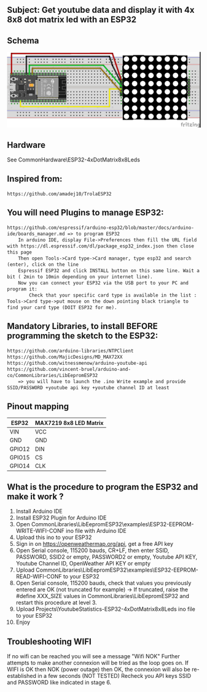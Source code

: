 ## Subject: Get youtube data and display it with 4x 8x8 dot matrix led with an ESP32

## Schema
![Schema](https://github.com/vincent-bruel/arduino-and-co/blob/master/CommonHardware/ESP32-4xDotMatrix8x8Leds/ESP32-4x8x8%20dot%20matrix%20led%20max7219_bb.jpg)

## Hardware
See CommonHardware\ESP32-4xDotMatrix8x8Leds

## Inspired from:
	https://github.com/amadej10/TrolaESP32
	
## You will need Plugins to manage ESP32:
	https://github.com/espressif/arduino-esp32/blob/master/docs/arduino-ide/boards_manager.md => to program ESP32
		In arduino IDE, display File->Preferences then fill the URL field with https://dl.espressif.com/dl/package_esp32_index.json then close this page
		Then open Tools->Card type->Card manager, type esp32 and search (enter), click on the line
		Espressif ESP32 and click INSTALL button on this same line. Wait a bit ( 2min to 10min depending on your internet line).
		Now you can connect your ESP32 via the USB port to your PC and program it:
			Check that your specific card type is available in the list : Tools->Card type->put mouse on the down pointing black triangle to find your card type (DOIT ESP32 for me).
			
## Mandatory Libraries, to install BEFORE programming the sketch to the ESP32:
	https://github.com/arduino-libraries/NTPClient
	https://github.com/MajicDesigns/MD_MAX72XX
	https://github.com/witnessmenow/arduino-youtube-api
	https://github.com/vincent-bruel/arduino-and-co/CommonLibraries/LibEepromESP32
		=> you will have to launch the .ino Write example and provide SSID/PASSWORD +youtube api key +youtube channel ID at least

## Pinout mapping

ESP32   | MAX7219 8x8 LED Matrix
------- | ----------------------
VIN     | VCC
GND     | GND
GPIO12  | DIN
GPIO15  | CS
GPIO14  | CLK

## What is the procedure to program the ESP32 and make it work ?
1. Install Arduino IDE
2. Install ESP32 Plugin for Arduino IDE
3. Open CommonLibraries\LibEepromESP32\examples\ESP32-EEPROM-WRITE-WIFI-CONF ino file with Arduino IDE
4. Upload this ino to your ESP32
5. Sign in on https://openweathermap.org/api, get a free API key
5. Open Serial console, 115200 bauds, CR+LF, then enter SSID, PASSWORD, SSID2 or empty, PASSWORD2 or empty, Youtube API KEY, Youtube Channel ID, OpenWeather API KEY or empty
6. Upload CommonLibraries\LibEepromESP32\examples\ESP32-EEPROM-READ-WIFI-CONF to your ESP32
7. Open Serial console, 115200 bauds, check that values you previously entered are OK (not truncated for example)
	-> If truncated, raise the #define XXX_SIZE values in CommonLibraries\LibEepromESP32 and restart this procedure at level 3. 
8. Upload  Projects\YoutubeStatistics-ESP32-4xDotMatrix8x8Leds ino file to your ESP32
9. Enjoy

## Troubleshooting WIFI
If no wifi can be reached you will see a message "Wifi NOK"
Further attempts to make another connexion will be tried as the loop goes on.
If WIFI is OK then NOK (power outage) then OK, the connexion will also be re-established in a few seconds (NOT TESTED)
Recheck you API keys SSID and PASSWORD like indicated in stage 6.